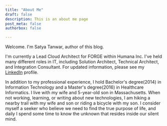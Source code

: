 ```yaml
---
title: "About Me"
draft: false
description: This is an about me page
post_meta: false
authorbox: false 

---
```


Welcome. I'm Satya Tanwar, author of this blog.

I'm currently a Lead Cloud Architect for FORGE within Humana Inc. I've held many different roles in IT, including Solution Architect, Technical Architect, and Integration Consultant. For updated information, please see my [LinkedIn](https://www.linkedin.com/in/satyatanwar/) profile.

In addition to my professional experience, I hold Bachelor's degree(2014) in Information Technology and a Master's degree(2016) in Healthcare Informatics.  I live with my wife and 5-year-old son in Massachusetts. When not working, learning, or writing about new technologies, I am hiking a nearby trail with my wife and son or riding a bicycle with my son. I consider myself a seeker who believe we need to find the true purpose of life, and daily I spend some time to know the unknown that resides inside our silent mind.
